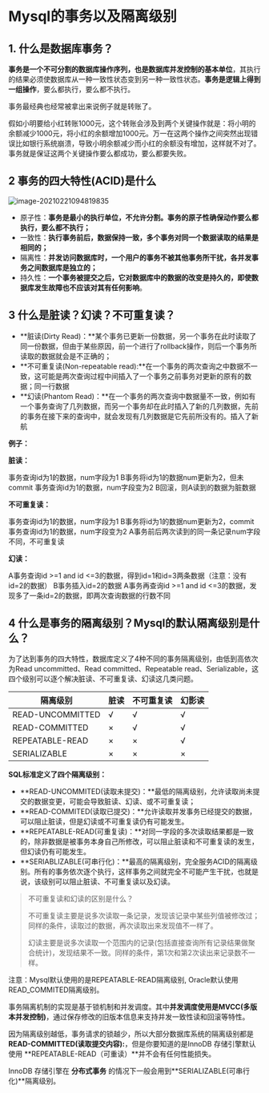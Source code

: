 # Mysql的事务以及隔离级别

## 1. 什么是数据库事务？

**事务是一个不可分割的数据库操作序列，也是数据库并发控制的基本单位**，其执行的结果必须使数据库从一种一致性状态变到另一种一致性状态。**事务是逻辑上得到一组操作**，要么都执行，要么都不执行。

事务最经典也经常被拿出来说例子就是转账了。

假如小明要给小红转账1000元，这个转账会涉及到两个关键操作就是：将小明的余额减少1000元，将小红的余额增加1000元。万一在这两个操作之间突然出现错误比如银行系统崩溃，导致小明余额减少而小红的余额没有增加，这样就不对了。事务就是保证这两个关键操作要么都成功，要么都要失败。

## 2 事务的四大特性(ACID)是什么

![image-20210221094819835](E:\笔记\JAVA\Java复习框架-数据库\Mysql\temp\10.png)

- 原子性：**事务是最小的执行单位，不允许分割。事务的原子性确保动作要么都执行，要么都不执行；**
- 一致性：**执行事务前后，数据保持一致，多个事务对同一个数据读取的结果是相同的；**
- 隔离性：**并发访问数据库时，一个用户的事务不被其他事务所干扰，各并发事务之间数据库是独立的；**
- 持久性：**一个事务被提交之后，它对数据库中的数据的改变是持久的，即使数据库发生故障也不应该对其有任何影响**。



## 3 什么是脏读？幻读？不可重复读？

- **脏读(Dirty Read)：**某个事务已更新一份数据，另一个事务在此时读取了同一份数据，但由于某些原因，前一个进行了rollback操作，则后一个事务所读取的数据就会是不正确的；
- **不可重复读(Non-repeatable read):**在一个事务的两次查询之中数据不一致，这可能是两次查询过程中间插入了一个事务之前事务对更新的原有的数据；同一行数据
- **幻读(Phantom Read)：**在一个事务的两次查询中数据量不一致，例如有一个事务查询了几列数据，而另一个事务却在此时插入了新的几列数据，先前的事务在接下来的查询中，就会发现有几列数据是它先前所没有的。插入了新航

**例子：**

**脏读：**

事务查询id为1的数据，num字段为1
B事务将id为1的数据num更新为2，但未commit
事务查询id为1的数据，num字段变为2
B回滚，则A读到的数据为脏数据

**不可重复读：**

事务查询id为1的数据，num字段为1
B事务将id为1的数据num更新为2，commit
事务查询id为1的数据，num字段变为2
A事务前后两次读到的同一条记录num字段不同，不可重复读

**幻读：**

A事务查询id >=1 and id <=3的数据，得到id=1和id=3两条数据（注意：没有id=2的数据）
B事务插入id=2的数据
A事务再查询id >=1 and id <=3的数据，发现多了一条id=2的数据，即两次查询数据的行数不同



## 4 什么是事务的隔离级别？Mysql的默认隔离级别是什么？

为了达到事务的四大特性，数据库定义了4种不同的事务隔离级别，由低到高依次为Read uncommitted、Read committed、Repeatable read、Serializable，这四个级别可以逐个解决脏读、不可重复读、幻读这几类问题。

| 隔离级别         | 脏读 | 不可重复读 | 幻影读 |
| ---------------- | ---- | ---------- | ------ |
| READ-UNCOMMITTED | √    | √          | √      |
| READ-COMMITTED   | ×    | √          | √      |
| REPEATABLE-READ  | ×    | ×          | √      |
| SERIALIZABLE     | ×    | ×          | ×      |

**SQL标准定义了四个隔离级别：**

- **READ-UNCOMMITED(读取未提交)：**最低的隔离级别，允许读取尚未提交的数据变更，可能会导致脏读、幻读、或不可重复读；
- **READ-COMMITED(读取已提交)：**允许读取并发事务已经提交的数据，可以阻止脏读，但是幻读或不可重复读仍有可能发生。
- **REPEATABLE-READ(可重复读)：**对同一字段的多次读取结果都是一致的，除非数据是被事务本身自己所修改，可以阻止脏读和不可重复读的发生，但幻读仍有可能发生。
- **SERIABLIZABLE(可串行化)：**最高的隔离级别，完全服务ACID的隔离级别。所有的事务依次逐个执行，这样事务之间就完全不可能产生干扰，也就是说，该级别可以阻止脏读、不可重复读以及幻读。

> 不可重复读和幻读的区别是什么？
>
> 不可重复读主要是说多次读取一条记录，发现该记录中某些列值被修改过；同样的条件，读取过的数据，再次读取出来发现值不一样了。
>
> 幻读主要是说多次读取一个范围内的记录(包括直接查询所有记录结果做聚合统计)，发现结果不一致。同样的条件，第1次和第2次读出来记录数不一样。

注意：Mysql默认使用的是REPEATABLE-READ隔离级别, Oracle默认使用READ_COMMITED隔离级别。



事务隔离机制的实现是基于锁机制和并发调度。其中**并发调度使用是MVCC(多版本并发控制)**，通过保存修改的旧版本信息来支持并发一致性读和回滚等特性。

因为隔离级别越低，事务请求的锁越少，所以大部分数据库系统的隔离级别都是**READ-COMMITTED(读取提交内容):**，但是你要知道的是InnoDB 存储引擎默认使用 **REPEATABLE-READ（可重读）**并不会有任何性能损失。

InnoDB 存储引擎在 **分布式事务** 的情况下一般会用到**SERIALIZABLE(可串行化)**隔离级别。